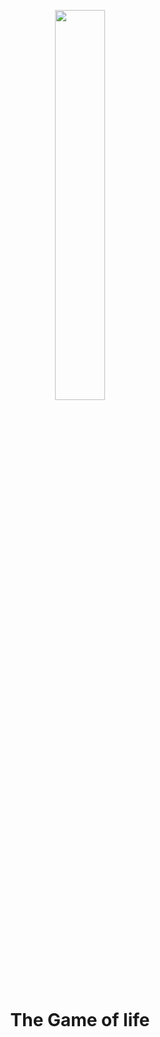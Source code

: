 <p align="center">
    <img width=40% src="https://github.com/vreaw/Game-of-Life/blob/main/media/gameoflifegif.gif">
</p>


<h1 align="center"> The Game of life </h1>
